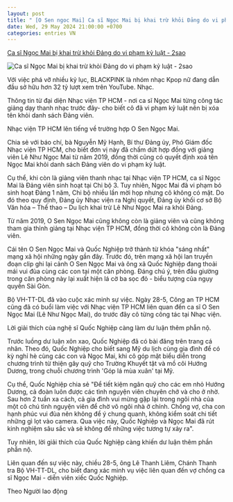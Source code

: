 ```yaml
---
layout: post
title: " [O Sen ngoc Mai] Ca sĩ Ngọc Mai bị khai trừ khỏi Đảng do vi phạm kỷ luật - 2sao"
date: Wed, 29 May 2024 21:00:00 +0700
categories: entries VN
---
```

[Ca sĩ Ngọc Mai bị khai trừ khỏi Đảng do vi phạm kỷ luật - 2sao](https://2sao.vn/ca-si-ngoc-mai-bi-khai-tru-khoi-dang-do-vi-pham-ky-luat-n-382266.html)

![Ca sĩ Ngọc Mai bị khai trừ khỏi Đảng do vi phạm kỷ luật - 2sao](https://2sao.vietnamnetjsc.vn/images/2024/05/29/16/44/o-sen.jpg)

Với việc phá vỡ nhiều kỷ lục, BLACKPINK là nhóm nhạc Kpop nữ đang dẫn đầu sở hữu hơn 32 tỷ lượt xem trên YouTube. Nhạc.

Thông tin từ đại diện Nhạc viện TP HCM - nơi ca sĩ Ngọc Mai từng công tác giảng dạy thanh nhạc trước đây- cho biết cô đã vi phạm kỷ luật nên bị xóa tên khỏi danh sách Đảng viên.



Nhạc viện TP HCM lên tiếng về trường hợp O Sen Ngọc Mai.

Chia sẻ với báo chí, bà Nguyễn Mỹ Hạnh, Bí thư Đảng ủy, Phó Giám đốc Nhạc viện TP HCM, cho biết đơn vị này đã chấm dứt hợp đồng với giảng viên Lê Như Ngọc Mai từ năm 2019, đồng thời cũng có quyết định xoá tên Ngọc Mai khỏi danh sách Đảng viên do vi phạm kỷ luật.

Cụ thể, khi còn là giảng viên thanh nhạc tại Nhạc viện TP HCM, ca sĩ Ngọc Mai là Đảng viên sinh hoạt tại Chi bộ 3. Tuy nhiên, Ngọc Mai đã vi phạm bỏ sinh hoạt Đảng 1 năm, Chi bộ nhiều lần mời họp nhưng cô không có mặt. Do đó theo quy định, Đảng ủy Nhạc viện ra Nghị quyết, Đảng ủy khối cơ sở Bộ Văn hóa – Thể thao – Du lịch khai trừ Lê Như Ngọc Mai ra khỏi Đảng.

Từ năm 2019, O Sen Ngọc Mai cũng không còn là giảng viên và cũng không tham gia thỉnh giảng tại Nhạc viện TP HCM, đồng thời cô không còn là Đảng viên.

Cái tên O Sen Ngọc Mai và Quốc Nghiệp trở thành từ khóa "sáng nhất" mạng xã hội những ngày gần đây. Trước đó, trên mạng xã hội lan truyền đoạn clip ghi lại cảnh O Sen Ngọc Mai và ông xã Quốc Nghiệp đang thoải mái vui đùa cùng các con tại một căn phòng. Đáng chú ý, trên đầu giường trong căn phòng này lại xuất hiện lá cờ ba sọc đỏ - biểu tượng của ngụy quyền Sài Gòn.

Bộ VH-TT-DL đã vào cuộc xác minh sự việc. Ngày 28-5, Công an TP HCM cũng đã có buổi làm việc với Nhạc viện TP HCM liên quan đến ca sĩ O Sen Ngọc Mai (Lê Như Ngọc Mai), do trước đây cô từng công tác tại Nhạc viện.



Lời giải thích của nghệ sĩ Quốc Nghiệp càng làm dư luận thêm phẫn nộ.

Trước luồng dư luận xôn xao, Quốc Nghiệp đã có bài đăng trên trang cá nhân. Theo đó, Quốc Nghiệp cho biết sang Mỹ du lịch cùng gia đình để có kỳ nghỉ hè cùng các con và Ngọc Mai, khi cô góp mặt biểu diễn trong chương trình từ thiện gây quỹ cho Trường Khuyết tật và mồ côi Hướng Dương, trong chuỗi chương trình 'Góp lá mùa xuân' tại Mỹ.

Cụ thể, Quốc Nghiệp chia sẻ "Để tiết kiệm ngân quỹ cho các em nhỏ Hướng Dương, cả đoàn luôn được các tình nguyện viên chuyên chở và cho ở nhờ. Sau hơn 2 tuần xa cách, cả gia đình vui mừng gặp lại trong ngôi nhà của một cô chú tình nguyện viên để chờ vô ngôi nhà ở chính. Chồng vợ, cha con hạnh phúc vui đùa nên không để ý chung quanh, không kiểm soát chi tiết những gì lọt vào camera. Qua việc này, Quốc Nghiệp và Ngọc Mai đã rút kinh nghiệm sâu sắc và sẽ không để những việc tương tự xảy ra".

Tuy nhiên, lời giải thích của Quốc Nghiệp càng khiến dư luận thêm phần phẫn nộ.

Liên quan đến sự việc này, chiều 28-5, ông Lê Thanh Liêm, Chánh Thanh tra Bộ VH-TT-DL, cho biết đang xác minh vụ việc liên quan đến vợ chồng ca sĩ Ngọc Mai - diễn viên xiếc Quốc Nghiệp.

Theo Người lao động

